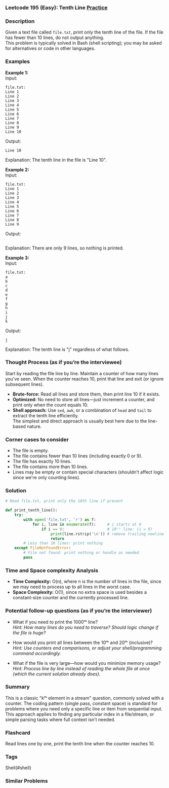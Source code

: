 ### Leetcode 195 (Easy): Tenth Line [Practice](https://leetcode.com/problems/tenth-line)

### Description  
Given a text file called `file.txt`, print only the tenth line of the file. If the file has fewer than 10 lines, do not output anything.  
This problem is typically solved in Bash (shell scripting); you may be asked for alternatives or code in other languages.

### Examples  

**Example 1:**  
Input:  
```
file.txt:
Line 1
Line 2
Line 3
Line 4
Line 5
Line 6
Line 7
Line 8
Line 9
Line 10
```
Output:  
```
Line 10
```
Explanation: The tenth line in the file is "Line 10".

**Example 2:**  
Input:  
```
file.txt:
Line 1
Line 2
Line 3
Line 4
Line 5
Line 6
Line 7
Line 8
Line 9
```
Output:  
```
```
Explanation: There are only 9 lines, so nothing is printed.

**Example 3:**  
Input:  
```
file.txt:
a
b
c
d
e
f
g
h
i
j
k
```
Output:  
```
j
```
Explanation: The tenth line is "j" regardless of what follows.

### Thought Process (as if you’re the interviewee)  
Start by reading the file line by line. Maintain a counter of how many lines you've seen. When the counter reaches 10, print that line and exit (or ignore subsequent lines).  
- **Brute-force:** Read all lines and store them, then print line 10 if it exists.  
- **Optimized:** No need to store all lines—just increment a counter, and print only when the count equals 10.  
- **Shell approach:** Use `sed`, `awk`, or a combination of `head` and `tail` to extract the tenth line efficiently.  
The simplest and direct approach is usually best here due to the line-based nature.

### Corner cases to consider  
- The file is empty.
- The file contains fewer than 10 lines (including exactly 0 or 9).
- The file has exactly 10 lines.
- The file contains more than 10 lines.
- Lines may be empty or contain special characters (shouldn't affect logic since we're only counting lines).

### Solution

```python
# Read file.txt, print only the 10th line if present

def print_tenth_line():
    try:
        with open('file.txt', 'r') as f:
            for i, line in enumerate(f):     # i starts at 0
                if i == 9:                   # 10ᵗʰ line: (i = 9)
                    print(line.rstrip('\n')) # remove trailing newline
                    return
        # Less than 10 lines: print nothing
    except FileNotFoundError:
        # File not found: print nothing or handle as needed
        pass
```

### Time and Space complexity Analysis  

- **Time Complexity:** O(n), where n is the number of lines in the file, since we may need to process up to all lines in the worst case.
- **Space Complexity:** O(1), since no extra space is used besides a constant-size counter and the currently processed line.

### Potential follow-up questions (as if you’re the interviewer)  

- What if you need to print the 1000ᵗʰ line?  
  *Hint: How many lines do you need to traverse? Should logic change if the file is huge?*

- How would you print all lines between the 10ᵗʰ and 20ᵗʰ (inclusive)?  
  *Hint: Use counters and comparisons, or adjust your shell/programming command accordingly.*

- What if the file is very large—how would you minimize memory usage?  
  *Hint: Process line by line instead of reading the whole file at once (which the current solution already does).*

### Summary
This is a classic "kᵗʰ element in a stream" question, commonly solved with a counter. The coding pattern (single pass, constant space) is standard for problems where you need only a specific line or item from sequential input. This approach applies to finding any particular index in a file/stream, or simple parsing tasks where full context isn't needed.


### Flashcard
Read lines one by one, print the tenth line when the counter reaches 10.

### Tags
Shell(#shell)

### Similar Problems
